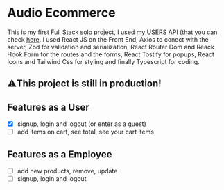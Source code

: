 # Audio Ecommerce 
This is my first Full Stack solo project, I used my USERS API (that you can check <a href="https://github.com/carolf32/users-API">here</a>. I used React JS on the Front End, Axios to conect with the server, Zod for validation and serialization, React Router Dom and Reack Hook Form for the routes and the forms, React Tostify for popups, React Icons and Tailwind Css for styling and finally Typescript for coding. 

## ⚠️This project is still in production!

## Features as a User
- [x] signup, login and logout (or enter as a guest)
- [ ] add items on cart, see total, see your cart items

## Features as a Employee
- [ ] add new products, remove, update 
- [ ] signup, login and logout
